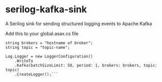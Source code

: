 # serilog-kafka-sink
A Serilog sink for sending structured logging events to Apache Kafka


Add this to your global.asax.cs file

```
string brokers = "hostname of broker";
string topic = "topic-name";

Log.Logger = new LoggerConfiguration()
    .WriteTo
    .Kafka(batchSizeLimit: 50, period: 1, brokers: brokers, topic: topic)
    .CreateLogger();```
